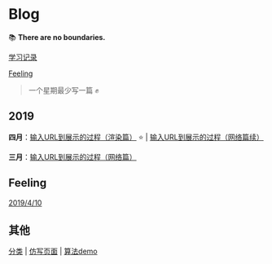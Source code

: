 # Blog

:books: **There are no boundaries.**

[学习记录](articles/record.md)

[Feeling](articles/feeling)

> 一个星期最少写一篇 :fist:

## 2019

**四月**：[输入URL到展示的过程（渲染篇）](articles/mst/mst3.md) :star: | [输入URL到展示的过程（网络篇续）](articles/mst/mst2.md)

**三月**：[输入URL到展示的过程（网络篇）](articles/mst/mst1.md)

## Feeling

[2019/4/10](articles/feeling/2019_4_10.md)

## 其他

[分类](articles)  |  [仿写页面](works/page-layout)  |  [算法demo](works/algorithm)